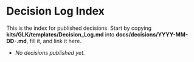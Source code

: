 <!-- status: stub; target: 150+ words -->
<!-- status: stub; target: 150+ words -->
# Decision Log Index

This is the index for published decisions. Start by copying **kits/GLK/templates/Decision_Log.md** into **docs/decisions/YYYY-MM-DD-<slug>.md**, fill it, and link it here.

- _No decisions published yet._


